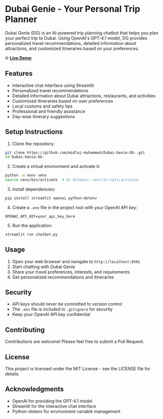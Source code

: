 # Dubai Genie - Your Personal Trip Planner

Dubai Genie (DG) is an AI-powered trip planning chatbot that helps you plan your perfect trip to Dubai. Using OpenAI's GPT-4.1 model, DG provides personalized travel recommendations, detailed information about attractions, and customized itineraries based on your preferences.

🌐 **[Live Demo]()**

## Features

- Interactive chat interface using Streamlit
- Personalized travel recommendations
- Detailed information about Dubai attractions, restaurants, and activities
- Customized itineraries based on user preferences
- Local customs and safety tips
- Professional and friendly assistance
- Day-wise itinerary suggestions

## Setup Instructions

1. Clone the repository:
```bash
git clone https://github.com/midlaj-muhammed/Dubai-Genie-DG-.git
cd Dubai-Genie-DG-
```

2. Create a virtual environment and activate it:
```bash
python -m venv venv
source venv/bin/activate  # On Windows: venv\Scripts\activate
```

3. Install dependencies:
```bash
pip install streamlit openai python-dotenv
```

4. Create a `.env` file in the project root with your OpenAI API key:
```
OPENAI_API_KEY=your_api_key_here
```

5. Run the application:
```bash
streamlit run chatbot.py
```

## Usage

1. Open your web browser and navigate to `http://localhost:8501`
2. Start chatting with Dubai Genie
3. Share your travel preferences, interests, and requirements
4. Get personalized recommendations and itineraries

## Security

- API keys should never be committed to version control
- The `.env` file is included in `.gitignore` for security
- Keep your OpenAI API key confidential

## Contributing

Contributions are welcome! Please feel free to submit a Pull Request.

## License

This project is licensed under the MIT License - see the LICENSE file for details.

## Acknowledgments

- OpenAI for providing the GPT-4.1 model
- Streamlit for the interactive chat interface
- Python-dotenv for environment variable management
